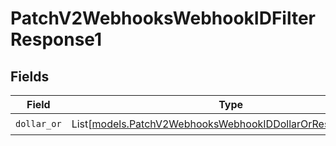 # PatchV2WebhooksWebhookIDFilterResponse1


## Fields

| Field                                                                                                                    | Type                                                                                                                     | Required                                                                                                                 | Description                                                                                                              |
| ------------------------------------------------------------------------------------------------------------------------ | ------------------------------------------------------------------------------------------------------------------------ | ------------------------------------------------------------------------------------------------------------------------ | ------------------------------------------------------------------------------------------------------------------------ |
| `dollar_or`                                                                                                              | List[[models.PatchV2WebhooksWebhookIDDollarOrResponseUnion](../models/patchv2webhookswebhookiddollarorresponseunion.md)] | :heavy_check_mark:                                                                                                       | N/A                                                                                                                      |